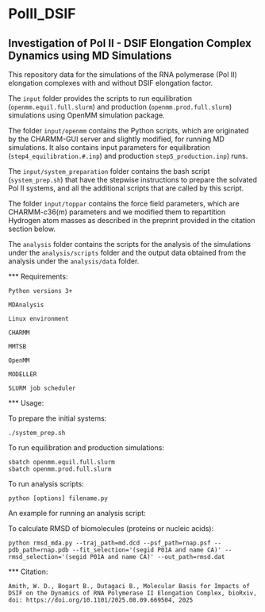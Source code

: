 # PolII_DSIF
## Investigation of Pol II - DSIF Elongation Complex Dynamics using MD Simulations
This repository data for the simulations of the RNA polymerase (Pol II) elongation complexes with and without DSIF elongation factor. 

The ```input``` folder provides the scripts to run equilibration (```openmm.equil.full.slurm```) and production (```openmm.prod.full.slurm```) simulations using 
OpenMM simulation package. 

The folder ```input/openmm``` contains the Python scripts, which are originated by the CHARMM-GUI server and slightly modified, for running MD simulations. It also contains input parameters for equilibration (```step4_equilibration.#.inp```) and production ```step5_production.inp```) runs. 

The ```input/system_preparation``` folder contains the bash script (```system_prep.sh```) that have the stepwise instructions to prepare the solvated Pol II systems, and all the additional scripts that are called by this script. 

The folder ```input/toppar``` contains the force field parameters, which are CHARMM-c36(m) parameters and we modified them to repartition Hydrogen atom masses as described in the preprint provided in the citation section below.

The ```analysis``` folder contains the scripts for the analysis of the simulations under the ```analysis/scripts``` folder and the output data obtained from the analysis under the ```analysis/data``` folder. 

*** Requirements:
```
Python versions 3+

MDAnalysis

Linux environment

CHARMM

MMTSB

OpenMM

MODELLER

SLURM job scheduler
```
*** Usage:

To prepare the initial systems:

```
./system_prep.sh

```
To run equilibration and production simulations:

```
sbatch openmm.equil.full.slurm
sbatch openmm.prod.full.slurm
```
To run analysis scripts:

```
python [options] filename.py
```
An example for running an analysis script:

To calculate RMSD of biomolecules (proteins or nucleic acids):
```
python rmsd_mda.py --traj_path=md.dcd --psf_path=rnap.psf --pdb_path=rnap.pdb --fit_selection='(segid P01A and name CA)' --rmsd_selection='(segid P01A and name CA)' --out_path=rmsd.dat
```
*** Citation:

```
Amith, W. D., Bogart B., Dutagaci B., Molecular Basis for Impacts of DSIF on the Dynamics of RNA Polymerase II Elongation Complex, bioRxiv, doi: https://doi.org/10.1101/2025.08.09.669504, 2025
```
